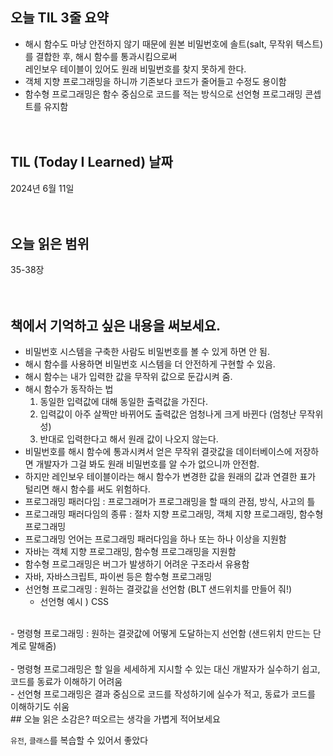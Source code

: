 
## 오늘 TIL 3줄 요약

- 해시 함수도 마냥 안전하지 않기 때문에 원본 비밀번호에 솔트(salt, 무작위 텍스트)를 결합한 후, 해시 함수를 통과시킴으로써<br/>
레인보우 테이블이 있어도 원래 비밀번호를 찾지 못하게 한다.<br/>
- 객체 지향 프로그래밍을 하니까 기존보다 코드가 줄어들고 수정도 용이함
- 함수형 프로그래밍은 함수 중심으로 코드를 적는 방식으로 선언형 프로그래밍 콘셉트를 유지함
<br/><br/><br/>
## TIL (Today I Learned) 날짜

2024년 6월 11일
<br/><br/><br/>
## 오늘 읽은 범위

35-38장
<br/><br/><br/>
## 책에서 기억하고 싶은 내용을 써보세요.

- 비밀번호 시스템을 구축한 사람도 비밀번호를 볼 수 있게 하면 안 됨.<br/>
- 해시 함수를 사용하면 비밀번호 시스템을 더 안전하게 구현할 수 있음.<br/>
- 해시 함수는 내가 입력한 값을 무작위 값으로 둔갑시켜 줌.<br/>
- 해시 함수가 동작하는 법
  1. 동일한 입력값에 대해 동일한 출력값을 가진다.
  2. 입력값이 아주 살짝만 바뀌어도 출력값은 엄청나게 크게 바뀐다 (엄청난 무작위성)
  3. 반대로 입력한다고 해서 원래 값이 나오지 않는다.<br/>
- 비밀번호를 해시 함수에 통과시켜서 얻은 무작위 결괏값을 데이터베이스에 저장하면 개발자가 그걸 봐도 원래 비밀번호를 알 수가 없으니까 안전함.<br/>
- 하지만 레인보우 테이블이라는 해시 함수가 변경한 값을 원래의 값과 연결한 표가 털리면 해시 함수를 써도 위험하다.<br/>
- 프로그래밍 패러다임 : 프로그래머가 프로그래밍을 할 때의 관점, 방식, 사고의 틀<br/>
- 프로그래밍 패러다임의 종류 : 절차 지향 프로그래밍, 객체 지향 프로그래밍, 함수형 프로그래밍<br/>
- 프로그래밍 언어는 프로그래밍 패러다임을 하나 또는 하나 이상을 지원함<br/>
- 자바는 객체 지향 프로그래밍, 함수형 프로그래밍을 지원함<br/>
- 함수형 프로그래밍은 버그가 발생하기 어려운 구조라서 유용함<br/>
- 자바, 자바스크립트, 파이썬 등은 함수형 프로그래밍<br/>
- 선언형 프로그래밍 : 원하는 결괏값을 선언함 (BLT 샌드위치를 만들어 줘!)
  - 선언형 예시 ) CSS
<br/>
- 명령형 프로그래밍 : 원하는 결괏값에 어떻게 도달하는지 선언함 (샌드위치 만드는 단계로 말해줌)<br/>
<br/>
- 명령형 프로그래밍은 할 일을 세세하게 지시할 수 있는 대신 개발자가 실수하기 쉽고, 코드를 동료가 이해하기 어려움<br/>
- 선언형 프로그래밍은 결과 중심으로 코드를 작성하기에 실수가 적고, 동료가 코드를 이해하기도 쉬움
<br/>
## 오늘 읽은 소감은? 떠오르는 생각을 가볍게 적어보세요

`유전`, `클래스`를 복습할 수 있어서 좋았다
